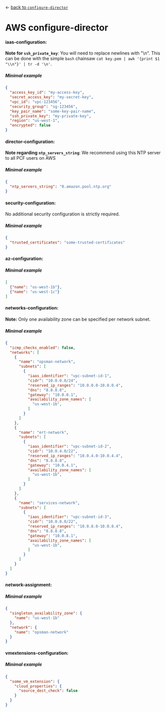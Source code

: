 &larr; [back to `configure-director`](README.md)

# AWS configure-director

#### iaas-configuration:
**Note for `ssh_private_key`**: You will need to replace newlines with "\n".
This can be done with the simple `bash` chainsaw `cat key.pem | awk '{print $1 "\\n"}' | tr -d '\n'`.

##### Minimal example
```json
{
  "access_key_id": "my-access-key",
  "secret_access_key": "my-secret-key",
  "vpc_id": "vpc-123456",
  "security_group": "sg-123456",
  "key_pair_name": "some-key-pair-name",
  "ssh_private_key": "my-private-key",
  "region": "us-west-1",
  "encrypted": false
}

```

#### director-configuration:
**Note regarding `ntp_servers_string`**: We recommend using this NTP server to all PCF users on AWS

##### Minimal example
```json
{
  "ntp_servers_string": "0.amazon.pool.ntp.org"
}
```

#### security-configuration:
No additional security configuration is strictly required.

##### Minimal example
```json
{
  "trusted_certificates": "some-trusted-certificates"
}
```

#### az-configuration:

##### Minimal example
```json
[
  {"name": "us-west-1b"},
  {"name": "us-west-1c"}
]
```

#### networks-configuration:
**Note:** Only one availability zone can be specified per network subnet.

##### Minimal example
```json
{
  "icmp_checks_enabled": false,
  "networks": [
    {
      "name": "opsman-network",
      "subnets": [
        {
          "iaas_identifier": "vpc-subnet-id-1",
          "cidr": "10.0.0.0/24",
          "reserved_ip_ranges": "10.0.0.0-10.0.0.4",
          "dns": "8.8.8.8",
          "gateway": "10.0.0.1",
          "availability_zone_names": [
            "us-west-1b",
          ]
        }
      ]
    },
    {
      "name": "ert-network",
      "subnets": [
        {
          "iaas_identifier": "vpc-subnet-id-2",
          "cidr": "10.0.4.0/22",
          "reserved_ip_ranges": "10.0.4.0-10.0.4.4",
          "dns": "8.8.8.8",
          "gateway": "10.0.4.1",
          "availability_zone_names": [
            "us-west-1b",
          ]
        }
      ]
    },
    {
      "name": "services-network",
      "subnets": [
        {
          "iaas_identifier": "vpc-subnet-id-3",
          "cidr": "10.0.8.0/22",
          "reserved_ip_ranges": "10.0.8.0-10.0.8.4",
          "dns": "8.8.8.8",
          "gateway": "10.0.8.1",
          "availability_zone_names": [
            "us-west-1b",
          ]
        }
      ]
    }
  ]
}
```

#### network-assignment:

##### Minimal example
```json
{
  "singleton_availability_zone": {
    "name": "us-west-1b"
  },
  "network": {
    "name": "opsman-network"
  }
}
```


#### vmextensions-configuration:

##### Minimal example
```json
{
  "some_vm_extension": {
    "cloud_properties": {
      "source_dest_check": false
    }
  }
}
```
